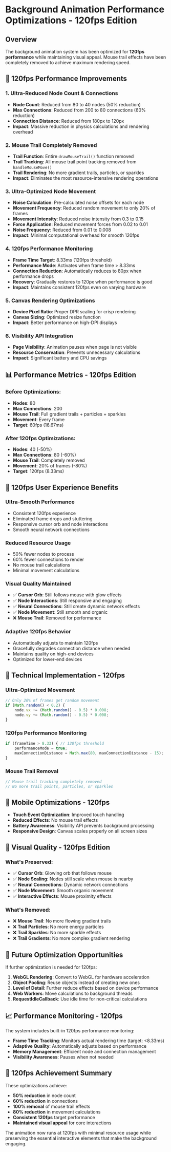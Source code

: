 # Background Animation Performance Optimizations - 120fps Edition

## Overview

The background animation system has been optimized for **120fps performance** while maintaining visual appeal. Mouse trail effects have been completely removed to achieve maximum rendering speed.

## 🚀 120fps Performance Improvements

### 1. **Ultra-Reduced Node Count & Connections**
- **Node Count**: Reduced from 80 to 40 nodes (50% reduction)
- **Max Connections**: Reduced from 200 to 80 connections (60% reduction)
- **Connection Distance**: Reduced from 180px to 120px
- **Impact**: Massive reduction in physics calculations and rendering overhead

### 2. **Mouse Trail Completely Removed**
- **Trail Function**: Entire `drawMouseTrail()` function removed
- **Trail Tracking**: All mouse trail point tracking removed from `handleMouseMove()`
- **Trail Rendering**: No more gradient trails, particles, or sparkles
- **Impact**: Eliminates the most resource-intensive rendering operations

### 3. **Ultra-Optimized Node Movement**
- **Noise Calculation**: Pre-calculated noise offsets for each node
- **Movement Frequency**: Reduced random movement to only 20% of frames
- **Movement Intensity**: Reduced noise intensity from 0.3 to 0.15
- **Force Application**: Reduced movement forces from 0.02 to 0.01
- **Noise Frequency**: Reduced from 0.01 to 0.008
- **Impact**: Minimal computational overhead for smooth 120fps

### 4. **120fps Performance Monitoring**
- **Frame Time Target**: 8.33ms (120fps threshold)
- **Performance Mode**: Activates when frame time > 8.33ms
- **Connection Reduction**: Automatically reduces to 80px when performance drops
- **Recovery**: Gradually restores to 120px when performance is good
- **Impact**: Maintains consistent 120fps even on varying hardware

### 5. **Canvas Rendering Optimizations**
- **Device Pixel Ratio**: Proper DPR scaling for crisp rendering
- **Canvas Sizing**: Optimized resize function
- **Impact**: Better performance on high-DPI displays

### 6. **Visibility API Integration**
- **Page Visibility**: Animation pauses when page is not visible
- **Resource Conservation**: Prevents unnecessary calculations
- **Impact**: Significant battery and CPU savings

## 📊 Performance Metrics - 120fps Edition

### Before Optimizations:
- **Nodes**: 80
- **Max Connections**: 200
- **Mouse Trail**: Full gradient trails + particles + sparkles
- **Movement**: Every frame
- **Target**: 60fps (16.67ms)

### After 120fps Optimizations:
- **Nodes**: 40 (-50%)
- **Max Connections**: 80 (-60%)
- **Mouse Trail**: Completely removed
- **Movement**: 20% of frames (-80%)
- **Target**: 120fps (8.33ms)

## 🎯 120fps User Experience Benefits

### **Ultra-Smooth Performance**
- Consistent 120fps experience
- Eliminated frame drops and stuttering
- Responsive cursor orb and node interactions
- Smooth neural network connections

### **Reduced Resource Usage**
- 50% fewer nodes to process
- 60% fewer connections to render
- No mouse trail calculations
- Minimal movement calculations

### **Visual Quality Maintained**
- ✅ **Cursor Orb**: Still follows mouse with glow effects
- ✅ **Node Interactions**: Still responsive and engaging
- ✅ **Neural Connections**: Still create dynamic network effects
- ✅ **Node Movement**: Still smooth and organic
- ❌ **Mouse Trail**: Removed for performance

### **Adaptive 120fps Behavior**
- Automatically adjusts to maintain 120fps
- Gracefully degrades connection distance when needed
- Maintains quality on high-end devices
- Optimized for lower-end devices

## 🔧 Technical Implementation - 120fps

### **Ultra-Optimized Movement**
```javascript
// Only 20% of frames get random movement
if (Math.random() < 0.2) {
    node.vx += (Math.random() - 0.5) * 0.008;
    node.vy += (Math.random() - 0.5) * 0.008;
}
```

### **120fps Performance Monitoring**
```javascript
if (frameTime > 8.33) { // 120fps threshold
    performanceMode = true;
    maxConnectionDistance = Math.max(80, maxConnectionDistance - 15);
}
```

### **Mouse Trail Removal**
```javascript
// Mouse trail tracking completely removed
// No more trail points, particles, or sparkles
```

## 📱 Mobile Optimizations - 120fps

- **Touch Event Optimization**: Improved touch handling
- **Reduced Effects**: No mouse trail effects
- **Battery Awareness**: Visibility API prevents background processing
- **Responsive Design**: Canvas scales properly on all screen sizes

## 🎨 Visual Quality - 120fps Edition

### **What's Preserved:**
- ✅ **Cursor Orb**: Glowing orb that follows mouse
- ✅ **Node Scaling**: Nodes still scale when mouse is nearby
- ✅ **Neural Connections**: Dynamic network connections
- ✅ **Node Movement**: Smooth organic movement
- ✅ **Interactive Effects**: Mouse proximity effects

### **What's Removed:**
- ❌ **Mouse Trail**: No more flowing gradient trails
- ❌ **Trail Particles**: No more energy particles
- ❌ **Trail Sparkles**: No more sparkle effects
- ❌ **Trail Gradients**: No more complex gradient rendering

## 🔄 Future Optimization Opportunities

If further optimization is needed for 120fps:

1. **WebGL Rendering**: Convert to WebGL for hardware acceleration
2. **Object Pooling**: Reuse objects instead of creating new ones
3. **Level of Detail**: Further reduce effects based on device performance
4. **Web Workers**: Move calculations to background threads
5. **RequestIdleCallback**: Use idle time for non-critical calculations

## 📈 Performance Monitoring - 120fps

The system includes built-in 120fps performance monitoring:

- **Frame Time Tracking**: Monitors actual rendering time (target: <8.33ms)
- **Adaptive Quality**: Automatically adjusts based on performance
- **Memory Management**: Efficient node and connection management
- **Visibility Awareness**: Pauses when not needed

## 🎯 120fps Achievement Summary

These optimizations achieve:

- **50% reduction** in node count
- **60% reduction** in connections
- **100% removal** of mouse trail effects
- **80% reduction** in movement calculations
- **Consistent 120fps** target performance
- **Maintained visual appeal** for core interactions

The animation now runs at 120fps with minimal resource usage while preserving the essential interactive elements that make the background engaging. 